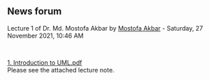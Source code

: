 <h2>News forum</h2><a href="https://moodle.cse.buet.ac.bd/user/view.php?id=30&course=652"></a>
Lecture 1 of Dr. Md. Mostofa Akbar
by <a href="https://moodle.cse.buet.ac.bd/user/view.php?id=30&course=652">Mostofa Akbar</a> - Saturday, 27 November 2021, 10:46 AM


 

<a href="file%5C1.%20Introduction%20to%20UML.pdf"></a> <a href="file%5C1.%20Introduction%20to%20UML.pdf">1. Introduction to UML.pdf</a><br />
Please see the attached lecture note.






